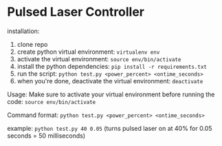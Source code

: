 # Pulsed Laser Controller #

installation:
1) clone repo
2) create python virtual environment: ```virtualenv env```
3) activate the virtual environment: ```source env/bin/activate```
4) install the python dependencies: ```pip install -r requirements.txt```
5) run the script: ```python test.py <power_percent> <ontime_seconds>```
6) when you're done, deactivate the virtual environment: ```deactivate```

Usage:
Make sure to activate your virtual environment before running the code:
```source env/bin/activate```

Command format:
```python test.py <power_percent> <ontime_seconds>```

example:
```python test.py 40 0.05```
(turns pulsed laser on at 40% for 0.05 seconds = 50 milliseconds)
